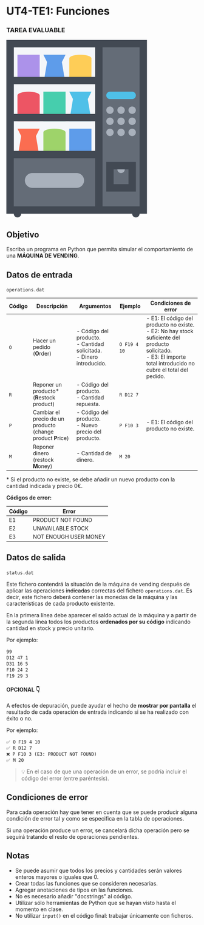 # UT4-TE1: Funciones

### TAREA EVALUABLE

![Vending machine](./images/vending-machine.svg)

## Objetivo

Escriba un programa en Python que permita simular el comportamiento de una **MÁQUINA DE VENDING**.

## Datos de entrada

`operations.dat`

| Código | Descripción                                                    | Argumentos                                                                | Ejemplo      | Condiciones de error                                                                                                                                                  |
| ------ | -------------------------------------------------------------- | ------------------------------------------------------------------------- | ------------ | --------------------------------------------------------------------------------------------------------------------------------------------------------------------- |
| `O`    | Hacer un pedido <br>(**O**rder)                                | - Código del producto.<br>- Cantidad solicitada.<br>- Dinero introducido. | `O F19 4 10` | - E1: El código del producto no existe.<br>- E2: No hay stock suficiente del producto solicitado.<br>- E3: El importe total introducido no cubre el total del pedido. |
| `R`    | Reponer un producto\* <br>(**R**estock product)                | - Código del producto.<br>- Cantidad repuesta.                            | `R D12 7`    |
| `P`    | Cambiar el precio de un producto<br>(change product **P**rice) | - Código del producto.<br>- Nuevo precio del producto.                    | `P F10 3`    | - E1: El código del producto no existe.                                                                                                                               |
| `M`    | Reponer dinero <br>(restock **M**oney)                         | - Cantidad de dinero.                                                     | `M 20`       |

\* Si el producto no existe, se debe añadir un nuevo producto con la cantidad indicada y precio 0€.

**Códigos de error:**

| Código | Error                 |
| ------ | --------------------- |
| E1     | PRODUCT NOT FOUND     |
| E2     | UNAVAILABLE STOCK     |
| E3     | NOT ENOUGH USER MONEY |

## Datos de salida

`status.dat`

Este fichero contendrá la situación de la máquina de vending después de aplicar las operaciones ~~indicadas~~ correctas del fichero `operations.dat`. Es decir, este fichero deberá contener las monedas de la máquina y las características de cada producto existente.

En la primera línea debe aparecer el saldo actual de la máquina y a partir de la segunda línea todos los productos **ordenados por su código** indicando cantidad en stock y precio unitario.

Por ejemplo:

```
99
D12 47 1
D31 16 5
F10 24 2
F19 29 3
```

#### OPCIONAL 👇

A efectos de depuración, puede ayudar el hecho de **mostrar por pantalla** el resultado de cada operación de entrada indicando si se ha realizado con éxito o no.

Por ejemplo:

```
✅ O F19 4 10
✅ R D12 7
❌ P F10 3 (E3: PRODUCT NOT FOUND)
✅ M 20
```

> 💡 En el caso de que una operación de un error, se podría incluir el código del error (entre paréntesis).

## Condiciones de error

Para cada operación hay que tener en cuenta que se puede producir alguna condición de error tal y como se especifica en la tabla de operaciones.

Si una operación produce un error, se cancelará dicha operación pero se seguirá tratando el resto de operaciones pendientes.

## Notas

-   Se puede asumir que todos los precios y cantidades serán valores enteros mayores o iguales que 0.
-   Crear todas las funciones que se consideren necesarias.
-   Agregar anotaciones de tipos en las funciones.
-   No es necesario añadir "docstrings" al código.
-   Utilizar sólo herramientas de Python que se hayan visto hasta el momento en clase.
-   No utilizar `input()` en el código final: trabajar únicamente con ficheros.
